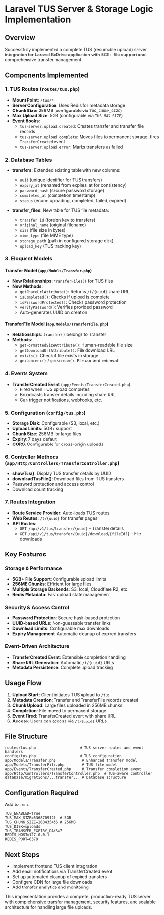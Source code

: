 # Laravel TUS Server & Storage Logic Implementation

## Overview
Successfully implemented a complete TUS (resumable upload) server integration for Laravel BeDrive application with 5GB+ file support and comprehensive transfer management.

## Components Implemented

### 1. TUS Routes (`routes/tus.php`)
- **Mount Point**: `/tus/*`
- **Server Configuration**: Uses Redis for metadata storage
- **Chunk Size**: 256MB (configurable via `TUS_CHUNK_SIZE`)
- **Max Upload Size**: 5GB (configurable via `TUS_MAX_SIZE`)
- **Event Hooks**:
  - `tus-server.upload.created`: Creates transfer and transfer_file records
  - `tus-server.upload.complete`: Moves files to permanent storage, fires `TransferCreated` event
  - `tus-server.upload.error`: Marks transfers as failed

### 2. Database Tables
- **transfers**: Extended existing table with new columns:
  - `uuid` (unique identifier for TUS transfers)
  - `expiry_at` (renamed from expires_at for consistency) 
  - `password_hash` (secure password storage)
  - `completed_at` (completion timestamp)
  - `status` (enum: uploading, completed, failed, expired)

- **transfer_files**: New table for TUS file metadata:
  - `transfer_id` (foreign key to transfers)
  - `original_name` (original filename)
  - `size` (file size in bytes)
  - `mime_type` (file MIME type)
  - `storage_path` (path in configured storage disk)
  - `upload_key` (TUS tracking key)

### 3. Eloquent Models

#### Transfer Model (`app/Models/Transfer.php`)
- **New Relationships**: `transferFiles()` for TUS files
- **New Methods**:
  - `getShareUrlAttribute()`: Returns `/t/{uuid}` share URL
  - `isCompleted()`: Checks if upload is complete
  - `isPasswordProtected()`: Checks password protection
  - `verifyPassword()`: Verifies provided password
  - Auto-generates UUID on creation

#### TransferFile Model (`app/Models/TransferFile.php`)
- **Relationships**: `transfer()` belongs to Transfer
- **Methods**:
  - `getFormattedSizeAttribute()`: Human-readable file size
  - `getDownloadUrlAttribute()`: File download URL
  - `exists()`: Check if file exists in storage
  - `getContent()` / `getStream()`: File content retrieval

### 4. Events System
- **TransferCreated Event** (`app/Events/TransferCreated.php`)
  - Fired when TUS upload completes
  - Broadcasts transfer details including share URL
  - Can trigger notifications, webhooks, etc.

### 5. Configuration (`config/tus.php`)
- **Storage Disk**: Configurable (S3, local, etc.)
- **Upload Limits**: 5GB+ support
- **Chunk Size**: 256MB for large files
- **Expiry**: 7 days default
- **CORS**: Configurable for cross-origin uploads

### 6. Controller Methods (`app/Http/Controllers/TransferController.php`)
- **showTus()**: Display TUS transfer details by UUID
- **downloadTusFile()**: Download files from TUS transfers
- Password protection and access control
- Download count tracking

### 7. Routes Integration
- **Route Service Provider**: Auto-loads TUS routes
- **Web Routes**: `/t/{uuid}` for transfer pages
- **API Routes**: 
  - `GET /api/v1/tus/transfer/{uuid}` - Transfer details
  - `GET /api/v1/tus/transfer/{uuid}/download/{fileId?}` - File downloads

## Key Features

### Storage & Performance
- **5GB+ File Support**: Configurable upload limits
- **256MB Chunks**: Efficient for large files
- **Multiple Storage Backends**: S3, local, Cloudflare R2, etc.
- **Redis Metadata**: Fast upload state management

### Security & Access Control
- **Password Protection**: Secure hash-based protection
- **UUID-based URLs**: Non-guessable transfer links
- **Download Limits**: Configurable max downloads
- **Expiry Management**: Automatic cleanup of expired transfers

### Event-Driven Architecture
- **TransferCreated Event**: Extensible completion handling
- **Share URL Generation**: Automatic `/t/{uuid}` URLs
- **Metadata Persistence**: Complete upload tracking

## Usage Flow

1. **Upload Start**: Client initiates TUS upload to `/tus`
2. **Metadata Creation**: Transfer and TransferFile records created
3. **Chunk Upload**: Large files uploaded in 256MB chunks
4. **Completion**: File moved to permanent storage
5. **Event Fired**: TransferCreated event with share URL
6. **Access**: Users can access via `/t/{uuid}` URLs

## File Structure
```
routes/tus.php                    # TUS server routes and event handlers
config/tus.php                    # TUS configuration
app/Models/Transfer.php            # Enhanced transfer model
app/Models/TransferFile.php        # TUS file model
app/Events/TransferCreated.php     # Transfer completion event
app/Http/Controllers/TransferController.php  # TUS-aware controller
database/migrations/...transfer... # Database structure
```

## Configuration Required
Add to `.env`:
```
TUS_ENABLED=true
TUS_MAX_SIZE=5368709120  # 5GB
TUS_CHUNK_SIZE=268435456 # 256MB
TUS_DISK=uploads
TUS_TRANSFER_EXPIRY_DAYS=7
REDIS_HOST=127.0.0.1
REDIS_PORT=6379
```

## Next Steps
- Implement frontend TUS client integration
- Add email notifications via TransferCreated event
- Set up automated cleanup of expired transfers
- Configure CDN for large file downloads
- Add transfer analytics and monitoring

This implementation provides a complete, production-ready TUS server with comprehensive transfer management, security features, and scalable architecture for handling large file uploads.
